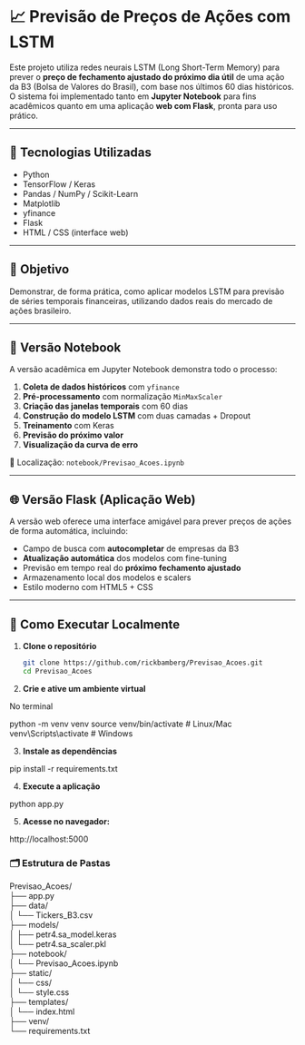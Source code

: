 # 📈 Previsão de Preços de Ações com LSTM

Este projeto utiliza redes neurais LSTM (Long Short-Term Memory) para prever o **preço de fechamento ajustado do próximo dia útil** de uma ação da B3 (Bolsa de Valores do Brasil), com base nos últimos 60 dias históricos. O sistema foi implementado tanto em **Jupyter Notebook** para fins acadêmicos quanto em uma aplicação **web com Flask**, pronta para uso prático.

---

## 🧠 Tecnologias Utilizadas

- Python
- TensorFlow / Keras
- Pandas / NumPy / Scikit-Learn
- Matplotlib
- yfinance
- Flask
- HTML / CSS (interface web)

---

## 🎯 Objetivo

Demonstrar, de forma prática, como aplicar modelos LSTM para previsão de séries temporais financeiras, utilizando dados reais do mercado de ações brasileiro.

---

## 🔬 Versão Notebook

A versão acadêmica em Jupyter Notebook demonstra todo o processo:

1. **Coleta de dados históricos** com `yfinance`
2. **Pré-processamento** com normalização `MinMaxScaler`
3. **Criação das janelas temporais** com 60 dias
4. **Construção do modelo LSTM** com duas camadas + Dropout
5. **Treinamento** com Keras
6. **Previsão do próximo valor**
7. **Visualização da curva de erro**

📂 Localização: `notebook/Previsao_Acoes.ipynb`

---

## 🌐 Versão Flask (Aplicação Web)

A versão web oferece uma interface amigável para prever preços de ações de forma automática, incluindo:

- Campo de busca com **autocompletar** de empresas da B3
- **Atualização automática** dos modelos com fine-tuning
- Previsão em tempo real do **próximo fechamento ajustado**
- Armazenamento local dos modelos e scalers
- Estilo moderno com HTML5 + CSS

---

## 🚀 Como Executar Localmente

1. **Clone o repositório**
   ```bash
   git clone https://github.com/rickbamberg/Previsao_Acoes.git
   cd Previsao_Acoes

2. **Crie e ative um ambiente virtual**

No terminal

python -m venv venv
source venv/bin/activate  # Linux/Mac
venv\Scripts\activate      # Windows


3. **Instale as dependências**

pip install -r requirements.txt

4. **Execute a aplicação**

python app.py

5. **Acesse no navegador:**

http://localhost:5000

### 🗂 Estrutura de Pastas

Previsao_Acoes/  
├── app.py  
├── data/  
│   └── Tickers_B3.csv  
├── models/  
│   ├── petr4.sa_model.keras  
│   └── petr4.sa_scaler.pkl  
├── notebook/  
│   └── Previsao_Acoes.ipynb  
├── static/  
│   └── css/  
│       └── style.css  
├── templates/  
│   └── index.html  
├── venv/  
└── requirements.txt  

